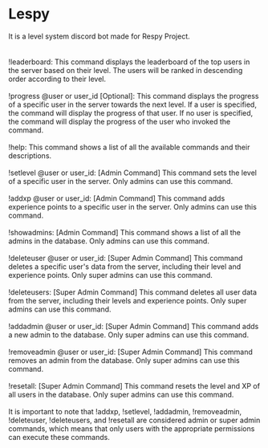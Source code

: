 # Lespy
It is a level system discord bot made for Respy Project.
<br><br><br>
!leaderboard: This command displays the leaderboard of the top users in the server based on their level. The users will be ranked in descending order according to their level.
<br><br>
!progress @user or user_id [Optional]: This command displays the progress of a specific user in the server towards the next level. If a user is specified, the command will display the progress of that user. If no user is specified, the command will display the progress of the user who invoked the command.
<br><br>
!help: This command shows a list of all the available commands and their descriptions.
<br><br>
!setlevel @user or user_id: [Admin Command] This command sets the level of a specific user in the server. Only admins can use this command.
<br><br>
!addxp @user or user_id: [Admin Command] This command adds experience points to a specific user in the server. Only admins can use this command.
<br><br>
!showadmins: [Admin Command] This command shows a list of all the admins in the database. Only admins can use this command.
<br><br>
!deleteuser @user or user_id: [Super Admin Command] This command deletes a specific user's data from the server, including their level and experience points. Only super admins can use this command.
<br><br>
!deleteusers: [Super Admin Command] This command deletes all user data from the server, including their levels and experience points. Only super admins can use this command.
<br><br>
!addadmin @user or user_id: [Super Admin Command] This command adds a new admin to the database. Only super admins can use this command.
<br><br>
!removeadmin @user or user_id: [Super Admin Command] This command removes an admin from the database. Only super admins can use this command.
<br><br>
!resetall: [Super Admin Command] This command resets the level and XP of all users in the database. Only super admins can use this command.
<br><br>
It is important to note that !addxp, !setlevel, !addadmin, !removeadmin, !deleteuser, !deleteusers, and !resetall are considered admin or super admin commands, which means that only users with the appropriate permissions can execute these commands.